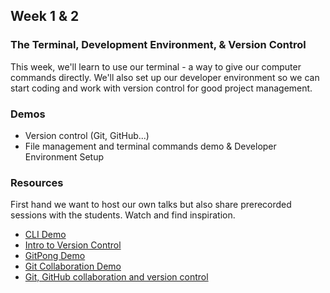 ## Week 1 & 2

### The Terminal, Development Environment, & Version Control

This week, we'll learn to use our terminal - a way to give our computer commands directly. 
We'll also set up our developer environment so we can start coding and work with version control for good project management.

### Demos
- Version control (Git, GitHub...)
- File management and terminal commands demo & Developer Environment Setup
### Resources
First hand we want to host our own talks but also share prerecorded sessions with the students. Watch and find inspiration. 

* [CLI Demo](https://youtu.be/AzQKwgMPoIA)
* [Intro to Version Control](https://youtu.be/A0Xg4Qe4taM)
* [GitPong Demo](https://youtu.be/eYpebIsXCKE)
* [Git Collaboration Demo](https://youtu.be/txdN95QFG_0)
* [Git, GitHub collaboration and version control](https://youtu.be/bDmluEcTM2A)
